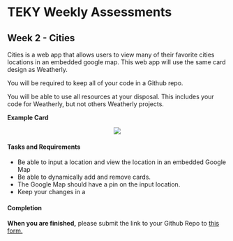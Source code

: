 # TEKY Weekly Assessments

## Week 2 - Cities

Cities is a web app that allows users to view many of their favorite cities locations in an embedded google map. This web app will use the same card design as Weatherly.

You will be required to keep all of your code in a Github repo.

You will be able to use all resources at your disposal. This includes your code for Weatherly, but not others Weatherly projects.

**Example Card**
<p align="center">
  <img src="http://i.imgur.com/ucbCgVb.png/">
</p>

#### Tasks and Requirements

  - Be able to input a location and view the location in an embedded Google Map
  - Be able to dynamically add and remove cards.
  - The Google Map should have a pin on the input location.
  - Keep your changes in a 

#### Completion

**When you are finished,** please submit the link to your Github Repo to [this form.](https://goo.gl/forms/Trycdv1NES3Lu66i2)
